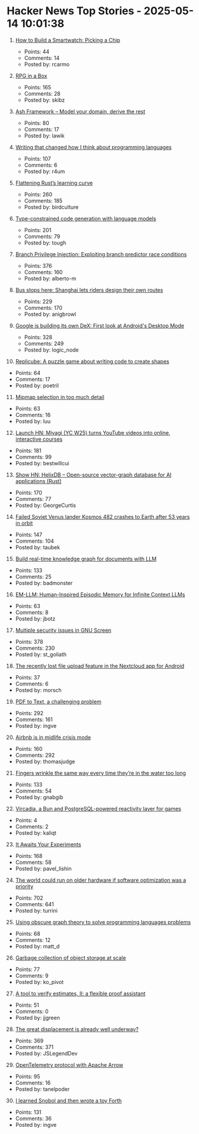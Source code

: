 # Hacker News Top Stories - 2025-05-14 10:01:38

1. [How to Build a Smartwatch: Picking a Chip](https://ericmigi.com/blog/how-to-build-a-smartwatch-picking-a-chip/)
   - Points: 44
   - Comments: 14
   - Posted by: rcarmo

2. [RPG in a Box](https://rpginabox.com/)
   - Points: 165
   - Comments: 28
   - Posted by: skibz

3. [Ash Framework – Model your domain, derive the rest](https://ash-hq.org/)
   - Points: 80
   - Comments: 17
   - Posted by: lawik

4. [Writing that changed how I think about programming languages](https://bernsteinbear.com/blog/pl-writing/)
   - Points: 107
   - Comments: 6
   - Posted by: r4um

5. [Flattening Rust’s learning curve](https://corrode.dev/blog/flattening-rusts-learning-curve/)
   - Points: 260
   - Comments: 185
   - Posted by: birdculture

6. [Type-constrained code generation with language models](https://arxiv.org/abs/2504.09246)
   - Points: 201
   - Comments: 79
   - Posted by: tough

7. [Branch Privilege Injection: Exploiting branch predictor race conditions](https://comsec.ethz.ch/research/microarch/branch-privilege-injection/)
   - Points: 376
   - Comments: 160
   - Posted by: alberto-m

8. [Bus stops here: Shanghai lets riders design their own routes](https://www.sixthtone.com/news/1017072)
   - Points: 229
   - Comments: 170
   - Posted by: anigbrowl

9. [Google is building its own DeX: First look at Android's Desktop Mode](https://www.androidauthority.com/android-desktop-mode-leak-3550321/)
   - Points: 328
   - Comments: 249
   - Posted by: logic_node

10. [Replicube: A puzzle game about writing code to create shapes](https://store.steampowered.com/app/3401490/Replicube/)
   - Points: 64
   - Comments: 17
   - Posted by: poetril

11. [Mipmap selection in too much detail](https://pema.dev/2025/05/09/mipmaps-too-much-detail/)
   - Points: 63
   - Comments: 16
   - Posted by: luu

12. [Launch HN: Miyagi (YC W25) turns YouTube videos into online, interactive courses](undefined)
   - Points: 181
   - Comments: 99
   - Posted by: bestwillcui

13. [Show HN: HelixDB – Open-source vector-graph database for AI applications (Rust)](https://github.com/HelixDB/helix-db/)
   - Points: 170
   - Comments: 77
   - Posted by: GeorgeCurtis

14. [Failed Soviet Venus lander Kosmos 482 crashes to Earth after 53 years in orbit](https://www.space.com/space-exploration/launches-spacecraft/failed-soviet-venus-lander-kosmos-482-crashes-to-earth-after-53-years-in-orbit)
   - Points: 147
   - Comments: 104
   - Posted by: taubek

15. [Build real-time knowledge graph for documents with LLM](https://cocoindex.io/blogs/knowledge-graph-for-docs/)
   - Points: 133
   - Comments: 25
   - Posted by: badmonster

16. [EM-LLM: Human-Inspired Episodic Memory for Infinite Context LLMs](https://github.com/em-llm/EM-LLM-model)
   - Points: 63
   - Comments: 8
   - Posted by: jbotz

17. [Multiple security issues in GNU Screen](https://www.openwall.com/lists/oss-security/2025/05/12/1)
   - Points: 378
   - Comments: 230
   - Posted by: st_goliath

18. [The recently lost file upload feature in the Nextcloud app for Android](https://nextcloud.com/blog/nextcloud-android-file-upload-issue-google/)
   - Points: 37
   - Comments: 6
   - Posted by: morsch

19. [PDF to Text, a challenging problem](https://www.marginalia.nu/log/a_119_pdf/)
   - Points: 292
   - Comments: 161
   - Posted by: ingve

20. [Airbnb is in midlife crisis mode](https://www.wired.com/story/airbnb-is-in-midlife-crisis-mode-reinvention-app-services/)
   - Points: 160
   - Comments: 292
   - Posted by: thomasjudge

21. [Fingers wrinkle the same way every time they’re in the water too long](https://www.binghamton.edu/news/story/5547/do-your-fingers-wrinkle-the-same-way-every-time-youre-in-the-water-too-long-new-research-says-yes)
   - Points: 133
   - Comments: 54
   - Posted by: gnabgib

22. [Vircadia, a Bun and PostgreSQL-powered reactivity layer for games](https://vircadia.com/)
   - Points: 4
   - Comments: 2
   - Posted by: kaliqt

23. [It Awaits Your Experiments](https://www.rifters.com/crawl/?p=11511)
   - Points: 168
   - Comments: 58
   - Posted by: pavel_lishin

24. [The world could run on older hardware if software optimization was a priority](https://twitter.com/ID_AA_Carmack/status/1922100771392520710)
   - Points: 702
   - Comments: 641
   - Posted by: turrini

25. [Using obscure graph theory to solve programming languages problems](https://reasonablypolymorphic.com/blog/solving-lcsa/)
   - Points: 68
   - Comments: 12
   - Posted by: matt_d

26. [Garbage collection of object storage at scale](https://www.warpstream.com/blog/taking-out-the-trash-garbage-collection-of-object-storage-at-massive-scale)
   - Points: 77
   - Comments: 9
   - Posted by: ko_pivot

27. [A tool to verify estimates, II: a flexible proof assistant](https://terrytao.wordpress.com/2025/05/09/a-tool-to-verify-estimates-ii-a-flexible-proof-assistant/)
   - Points: 51
   - Comments: 0
   - Posted by: jjgreen

28. [The great displacement is already well underway?](https://shawnfromportland.substack.com/p/the-great-displacement-is-already)
   - Points: 369
   - Comments: 371
   - Posted by: JSLegendDev

29. [OpenTelemetry protocol with Apache Arrow](https://opentelemetry.io/blog/2025/otel-arrow-phase-2/)
   - Points: 95
   - Comments: 16
   - Posted by: tanelpoder

30. [I learned Snobol and then wrote a toy Forth](https://ratfactor.com/snobol/)
   - Points: 131
   - Comments: 36
   - Posted by: ingve

